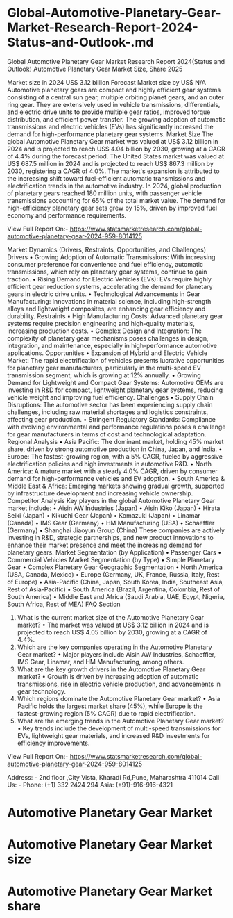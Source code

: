 # Global-Automotive-Planetary-Gear-Market-Research-Report-2024-Status-and-Outlook-.md

Global Automotive Planetary Gear Market Research Report 2024(Status and Outlook)
Automotive Planetary Gear Market Size, Share 2025

Market size in 2024	US$ 3.12 billion	Forecast Market size by	US$ N/A
Automotive planetary gears are compact and highly efficient gear systems consisting of a central sun gear, multiple orbiting planet gears, and an outer ring gear. They are extensively used in vehicle transmissions, differentials, and electric drive units to provide multiple gear ratios, improved torque distribution, and efficient power transfer. The growing adoption of automatic transmissions and electric vehicles (EVs) has significantly increased the demand for high-performance planetary gear systems.
Market Size
The global Automotive Planetary Gear market was valued at US$ 3.12 billion in 2024 and is projected to reach US$ 4.04 billion by 2030, growing at a CAGR of 4.4% during the forecast period.
The United States market was valued at US$ 687.5 million in 2024 and is projected to reach US$ 867.3 million by 2030, registering a CAGR of 4.0%. The market's expansion is attributed to the increasing shift toward fuel-efficient automatic transmissions and electrification trends in the automotive industry.
In 2024, global production of planetary gears reached 180 million units, with passenger vehicle transmissions accounting for 65% of the total market value. The demand for high-efficiency planetary gear sets grew by 15%, driven by improved fuel economy and performance requirements.

View Full Report On:- https://www.statsmarketresearch.com/global-automotive-planetary-gear-2024-959-8014125

 
Market Dynamics (Drivers, Restraints, Opportunities, and Challenges)
Drivers
•	Growing Adoption of Automatic Transmissions: With increasing consumer preference for convenience and fuel efficiency, automatic transmissions, which rely on planetary gear systems, continue to gain traction.
•	Rising Demand for Electric Vehicles (EVs): EVs require highly efficient gear reduction systems, accelerating the demand for planetary gears in electric drive units.
•	Technological Advancements in Gear Manufacturing: Innovations in material science, including high-strength alloys and lightweight composites, are enhancing gear efficiency and durability.
Restraints
•	High Manufacturing Costs: Advanced planetary gear systems require precision engineering and high-quality materials, increasing production costs.
•	Complex Design and Integration: The complexity of planetary gear mechanisms poses challenges in design, integration, and maintenance, especially in high-performance automotive applications.
Opportunities
•	Expansion of Hybrid and Electric Vehicle Market: The rapid electrification of vehicles presents lucrative opportunities for planetary gear manufacturers, particularly in the multi-speed EV transmission segment, which is growing at 12% annually.
•	Growing Demand for Lightweight and Compact Gear Systems: Automotive OEMs are investing in R&D for compact, lightweight planetary gear systems, reducing vehicle weight and improving fuel efficiency.
Challenges
•	Supply Chain Disruptions: The automotive sector has been experiencing supply chain challenges, including raw material shortages and logistics constraints, affecting gear production.
•	Stringent Regulatory Standards: Compliance with evolving environmental and performance regulations poses a challenge for gear manufacturers in terms of cost and technological adaptation.
Regional Analysis
•	Asia Pacific: The dominant market, holding 45% market share, driven by strong automotive production in China, Japan, and India.
•	Europe: The fastest-growing region, with a 5% CAGR, fueled by aggressive electrification policies and high investments in automotive R&D.
•	North America: A mature market with a steady 4.0% CAGR, driven by consumer demand for high-performance vehicles and EV adoption.
•	South America & Middle East & Africa: Emerging markets showing gradual growth, supported by infrastructure development and increasing vehicle ownership.
Competitor Analysis
Key players in the global Automotive Planetary Gear market include:
•	Aisin AW Industries (Japan)
•	Aisin Kiko (Japan)
•	Hirata Seiki (Japan)
•	Kikuchi Gear (Japan)
•	Komazuki (Japan)
•	Linamar (Canada)
•	IMS Gear (Germany)
•	HM Manufacturing (USA)
•	Schaeffler (Germany)
•	Shanghai Jiaoyun Group (China)
These companies are actively investing in R&D, strategic partnerships, and new product innovations to enhance their market presence and meet the increasing demand for planetary gears.
Market Segmentation (by Application)
•	Passenger Cars
•	Commercial Vehicles
Market Segmentation (by Type)
•	Simple Planetary Gear
•	Complex Planetary Gear
Geographic Segmentation
•	North America (USA, Canada, Mexico)
•	Europe (Germany, UK, France, Russia, Italy, Rest of Europe)
•	Asia-Pacific (China, Japan, South Korea, India, Southeast Asia, Rest of Asia-Pacific)
•	South America (Brazil, Argentina, Colombia, Rest of South America)
•	Middle East and Africa (Saudi Arabia, UAE, Egypt, Nigeria, South Africa, Rest of MEA)
FAQ Section
1. What is the current market size of the Automotive Planetary Gear market?
•	The market was valued at US$ 3.12 billion in 2024 and is projected to reach US$ 4.05 billion by 2030, growing at a CAGR of 4.4%.
2. Which are the key companies operating in the Automotive Planetary Gear market?
•	Major players include Aisin AW Industries, Schaeffler, IMS Gear, Linamar, and HM Manufacturing, among others.
3. What are the key growth drivers in the Automotive Planetary Gear market?
•	Growth is driven by increasing adoption of automatic transmissions, rise in electric vehicle production, and advancements in gear technology.
4. Which regions dominate the Automotive Planetary Gear market?
•	Asia Pacific holds the largest market share (45%), while Europe is the fastest-growing region (5% CAGR) due to rapid electrification.
5. What are the emerging trends in the Automotive Planetary Gear market?
•	Key trends include the development of multi-speed transmissions for EVs, lightweight gear materials, and increased R&D investments for efficiency improvements.

View Full Report On:- https://www.statsmarketresearch.com/global-automotive-planetary-gear-2024-959-8014125

Address: - 2nd floor ,City Vista, Kharadi Rd,Pune, Maharashtra 411014
              Call Us: - Phone: (+1) 332 2424 294
                               Asia: (+91)-916-916-4321

# Automotive Planetary Gear Market
# Automotive Planetary Gear Market size
# Automotive Planetary Gear Market share
